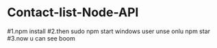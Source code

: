 # Contact-list-Node-API

#1.npm install
#2.then sudo npm start windows user unse onlu npm star 
#3.now u can see boom

